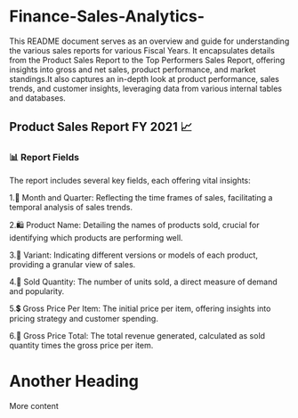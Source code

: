 # Finance-Sales-Analytics-

This README document serves as an overview and guide for understanding the various sales reports for various Fiscal Years. It encapsulates details from the Product Sales Report to the Top Performers Sales Report, offering insights into gross and net sales, product performance, and market standings.It also captures an in-depth look at product performance, sales trends, and customer insights, leveraging data from various internal tables and databases. 

## Product Sales Report FY 2021 📈

### 📊 Report Fields

The report includes several key fields, each offering vital insights:

1.📅 Month and Quarter: Reflecting the time frames of sales, facilitating a temporal analysis of sales trends.

2.🛍️ Product Name: Detailing the names of products sold, crucial for identifying which products are performing well.

3.🔄 Variant: Indicating different versions or models of each product, providing a granular view of sales.

4.🔢 Sold Quantity: The number of units sold, a direct measure of demand and popularity.

5.💲 Gross Price Per Item: The initial price per item, offering insights into pricing strategy and customer spending.

6.🧮 Gross Price Total: The total revenue generated, calculated as sold quantity times the gross price per item.



# Another Heading
More content



